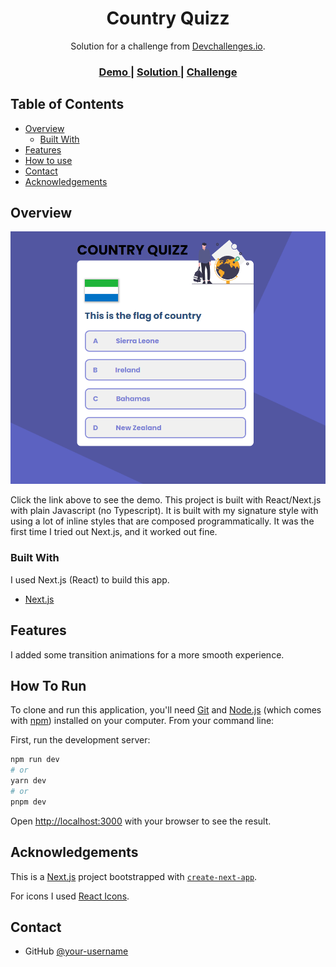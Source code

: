 <!-- Please update value in the {}  -->

<h1 align="center">Country Quizz</h1>

<div align="center">
   Solution for a challenge from  <a href="http://devchallenges.io" target="_blank">Devchallenges.io</a>.
</div>

<div align="center">
  <h3>
    <a href="https://rr-country-quiz.netlify.app/">
      Demo
    </a>
    <span> | </span>
    <a href="https://github.com/erobwen/country-quiz">
      Solution
    </a>
    <span> | </span>
    <a href="https://devchallenges.io/challenges/Bu3G2irnaXmfwQ8sZkw8">
      Challenge
    </a>
  </h3>
</div>

<!-- TABLE OF CONTENTS -->

## Table of Contents

- [Overview](#overview)
  - [Built With](#built-with)
- [Features](#features)
- [How to use](#how-to-use)
- [Contact](#contact)
- [Acknowledgements](#acknowledgements)

## Overview

![Alt text](/documents/screenshot.png?raw=true "Screenshot")

Click the link above to see the demo. This project is built with React/Next.js with plain Javascript (no Typescript). It is built with my signature style with using a lot of inline styles that are composed programmatically. It was the first time I tried out Next.js, and it worked out fine. 


### Built With

<!-- This section should list any major frameworks that you built your project using. Here are a few examples.-->
I used Next.js (React) to build this app.

- [Next.js](https://nextjs.org/)

## Features

<!-- List the features of your application or follow the template. Don't share the figma file here :) -->
I added some transition animations for a more smooth experience. 

## How To Run

<!-- Example: -->

To clone and run this application, you'll need [Git](https://git-scm.com) and [Node.js](https://nodejs.org/en/download/) (which comes with [npm](http://npmjs.com)) installed on your computer. From your command line:

First, run the development server:

```bash
npm run dev
# or
yarn dev
# or
pnpm dev
```

Open [http://localhost:3000](http://localhost:3000) with your browser to see the result.

## Acknowledgements

<!-- This section should list any articles or add-ons/plugins that helps you to complete the project. This is optional but it will help you in the future. For example: -->

This is a [Next.js](https://nextjs.org/) project bootstrapped with [`create-next-app`](https://github.com/vercel/next.js/tree/canary/packages/create-next-app).

For icons I used [React Icons](https://react-icons.github.io/react-icons/).


## Contact

- GitHub [@your-username](https://github.com/erobwen)



